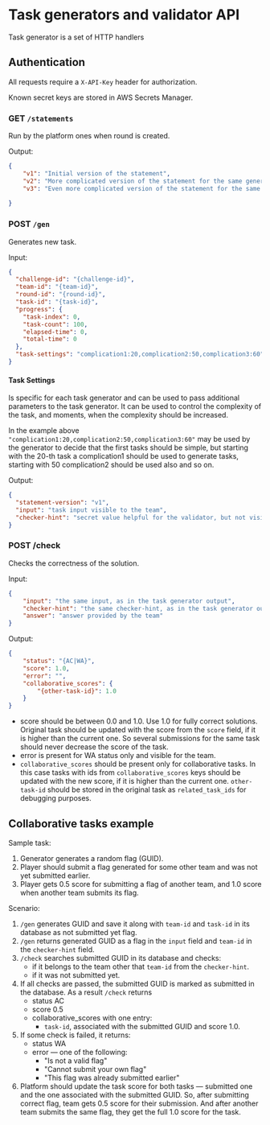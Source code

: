 # Task generators and validator API

Task generator is a set of HTTP handlers


## Authentication

All requests require a `X-API-Key` header for authorization.

Known secret keys are stored in AWS Secrets Manager.


### GET `/statements`

Run by the platform ones when round is created.

Output:
```json
{
	"v1": "Initial version of the statement",
	"v2": "More complicated version of the statement for the same generator. May be used to provide more complex tasks in later in the round, or in the next rounds",
    "v3": "Even more complicated version of the statement for the same generator. May be used to provide even more complex tasks in later in the round, or in the next rounds"
  
}
```

### POST `/gen`

Generates new task.

Input:
```json
{
  "challenge-id": "{challenge-id}",
  "team-id": "{team-id}",
  "round-id": "{round-id}",
  "task-id": "{task-id}",
  "progress": {
    "task-index": 0,
    "task-count": 100,
    "elapsed-time": 0,
    "total-time": 0
  },
  "task-settings": "complication1:20,complication2:50,complication3:60"
}
```

#### Task Settings

Is specific for each task generator and can be used to pass additional parameters to the task generator.
It can be used to control the complexity of the task, and moments, when the complexity should be increased.

In the example above `"complication1:20,complication2:50,complication3:60"` may be used by the generator to decide that 
the first tasks should be simple, but starting with the 20-th task a complication1 should be used to generate tasks, starting with 50 complication2 should be used also and so on.


Output:
```json
{
  "statement-version": "v1",
  "input": "task input visible to the team",
  "checker-hint": "secret value helpful for the validator, but not visible to the team"
}
```

### POST /check

Checks the correctness of the solution.

Input:
```json
{
	"input": "the same input, as in the task generator output",
	"checker-hint": "the same checker-hint, as in the task generator output",
	"answer": "answer provided by the team"
}
```

Output:
```json
{
    "status": "{AC|WA}",
    "score": 1.0,
    "error": "",
    "collaborative_scores": {
        "{other-task-id}": 1.0
    }
}

```

- score should be between 0.0 and 1.0. Use 1.0 for fully correct solutions.
Original task should be updated with the score from the `score` field, if it is higher than the current one. 
So several submissions for the same task should never decrease the score of the task.
- error is present for WA status only and visible for the team.
- `collaborative_scores` should be present only for collaborative tasks. 
In this case tasks with ids from `collaborative_scores` keys should be updated with the new score, if it is higher than the current one.
`other-task-id` should be stored in the original task as `related_task_ids` for debugging purposes.

## Collaborative tasks example

Sample task:
1. Generator generates a random flag (GUID).
2. Player should submit a flag generated for some other team and was not yet submitted earlier.
3. Player gets 0.5 score for submitting a flag of another team, and 1.0 score when another team submits its flag.

Scenario:
1. `/gen` generates GUID and save it along with `team-id` and `task-id` in its database as not submitted yet flag.
2. `/gen` returns generated GUID as a flag in the `input` field and `team-id` in the  `checker-hint` field.
3. `/check` searches submitted GUID in its database and checks:
   - if it belongs to the team other that `team-id` from the `checker-hint`.
   - if it was not submitted yet.
4. If all checks are passed, the submitted GUID is marked as submitted in the database. 
As a result `/check` returns 
   - status AC 
   - score 0.5
   - collaborative_scores with one entry: 
      - `task-id`, associated with the submitted GUID and score 1.0.
5. If some check is failed, it returns:
    - status WA
    - error — one of the following: 
      - "Is not a valid flag"
      - "Cannot submit your own flag"
      - "This flag was already submitted earlier"
6. Platform should update the task score for both tasks — submitted one and the one associated with the submitted GUID.
So, after submitting correct flag, team gets 0.5 score for their submission.
And after another team submits the same flag, they get the full 1.0 score for the task.
